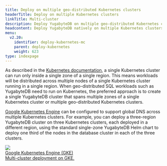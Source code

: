 ```yaml
---
title: Deploy on multiple geo-distributed Kubernetes clusters
headerTitle: Deploy on multiple Kubernetes clusters
linkTitle: Multi-cluster
description: Deploy YugabyteDB on multiple geo-distributed Kubernetes clusters.
headcontent: Deploy YugabyteDB natively on multiple Kubernetes clusters.
menu:
  v2.20:
    identifier: deploy-kubernetes-mc
    parent: deploy-kubernetes
    weight: 623
type: indexpage
---
```


As described in the [Kubernetes documentation](https://kubernetes.io/docs/setup/best-practices/multiple-zones/), a single Kubernetes cluster can run only inside a single zone of a single region. This means workloads will be distributed across multiple nodes of a single Kubernetes cluster running in a single region. When geo-distributed SQL workloads such as YugabyteDB need to run on Kubernetes, the preferred approach is to create a single YugabyteDB cluster that spans multiple zones of a single Kubernetes cluster or multiple geo-distributed Kubernetes clusters.

[Google Kubernetes Engine](https://cloud.google.com/kubernetes-engine/docs/concepts/types-of-clusters) can be configured to support global DNS across multiple Kubernetes clusters. For example, you can deploy a three-region YugabyteDB cluster on three Kubernetes clusters, each deployed in a different region, using the standard single-zone YugabyteDB Helm chart to deploy one third of the nodes in the database cluster in each of the three clusters.

<div class="row">

  <div class="col-12 col-md-6 col-lg-12 col-xl-6">
    <a class="section-link icon-offset" href="gke/helm-chart/">
      <div class="head">
        <img class="icon" src="/images/section_icons/deploy/gke.png" aria-hidden="true" />
        <div class="title">Google Kubernetes Engine (GKE)</div>
      </div>
      <div class="body">
        Multi-cluster deployment on GKE.
      </div>
    </a>
  </div>
</div>

